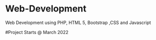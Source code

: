 # Web-Development
Web Development using PHP, HTML 5, Bootstrap ,CSS and Javascript

#Project Starts @ March 2022
